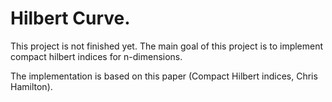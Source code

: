 # Hilbert Curve.

This project is not finished yet. The main goal of this project is to
implement compact hilbert indices for n-dimensions. 

The implementation is based on this paper (Compact Hilbert indices, Chris Hamilton).  
